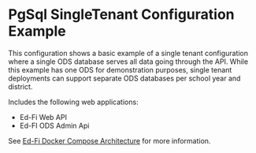 # PgSql SingleTenant Configuration Example
This configuration shows a basic example of a single tenant configuration where a single ODS database serves all data going through the API. While this example has one ODS for demonstration purposes, single tenant deployments can support separate ODS databases per school year and district.

Includes the following web applications:
* Ed-Fi Web API
* Ed-FI ODS Admin Api

See [Ed-Fi Docker Compose Architecture](https://docs.ed-fi.org/reference/docker/ed-fi-docker-compose-architecture) for more information.
